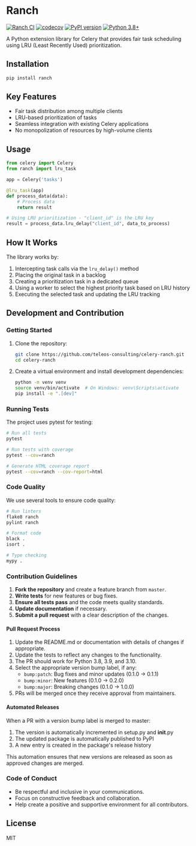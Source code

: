 # Ranch

[![Ranch CI](https://github.com/teleos-consulting/celery-ranch/actions/workflows/ci.yml/badge.svg)](https://github.com/teleos-consulting/celery-ranch/actions/workflows/ci.yml)
[![codecov](https://codecov.io/gh/teleos-consulting/celery-ranch/branch/master/graph/badge.svg)](https://codecov.io/gh/teleos-consulting/celery-ranch)
[![PyPI version](https://badge.fury.io/py/ranch.svg)](https://badge.fury.io/py/ranch)
[![Python 3.8+](https://img.shields.io/badge/python-3.8+-blue.svg)](https://www.python.org/downloads/release/python-380/)

A Python extension library for Celery that provides fair task scheduling using LRU (Least Recently Used) prioritization.

## Installation

```bash
pip install ranch
```

## Key Features

- Fair task distribution among multiple clients
- LRU-based prioritization of tasks
- Seamless integration with existing Celery applications
- No monopolization of resources by high-volume clients

## Usage

```python
from celery import Celery
from ranch import lru_task

app = Celery('tasks')

@lru_task(app)
def process_data(data):
    # Process data
    return result

# Using LRU prioritization - "client_id" is the LRU key
result = process_data.lru_delay("client_id", data_to_process)
```

## How It Works

The library works by:
1. Intercepting task calls via the `lru_delay()` method
2. Placing the original task in a backlog
3. Creating a prioritization task in a dedicated queue
4. Using a worker to select the highest priority task based on LRU history
5. Executing the selected task and updating the LRU tracking

## Development and Contribution

### Getting Started

1. Clone the repository:
   ```bash
   git clone https://github.com/teleos-consulting/celery-ranch.git
   cd celery-ranch
   ```

2. Create a virtual environment and install development dependencies:
   ```bash
   python -m venv venv
   source venv/bin/activate  # On Windows: venv\Scripts\activate
   pip install -e ".[dev]"
   ```

### Running Tests

The project uses pytest for testing:

```bash
# Run all tests
pytest

# Run tests with coverage
pytest --cov=ranch

# Generate HTML coverage report
pytest --cov=ranch --cov-report=html
```

### Code Quality

We use several tools to ensure code quality:

```bash
# Run linters
flake8 ranch
pylint ranch

# Format code
black .
isort .

# Type checking
mypy .
```

### Contribution Guidelines

1. **Fork the repository** and create a feature branch from `master`.
2. **Write tests** for new features or bug fixes.
3. **Ensure all tests pass** and the code meets quality standards.
4. **Update documentation** if necessary.
5. **Submit a pull request** with a clear description of the changes.

#### Pull Request Process

1. Update the README.md or documentation with details of changes if appropriate.
2. Update the tests to reflect any changes to the functionality.
3. The PR should work for Python 3.8, 3.9, and 3.10.
4. Select the appropriate version bump label, if any:
   - `bump:patch`: Bug fixes and minor updates (0.1.0 → 0.1.1)
   - `bump:minor`: New features (0.1.0 → 0.2.0) 
   - `bump:major`: Breaking changes (0.1.0 → 1.0.0)
5. PRs will be merged once they receive approval from maintainers.

#### Automated Releases

When a PR with a version bump label is merged to master:

1. The version is automatically incremented in setup.py and __init__.py
2. The updated package is automatically published to PyPI
3. A new entry is created in the package's release history

This automation ensures that new versions are released as soon as approved changes are merged.

### Code of Conduct

- Be respectful and inclusive in your communications.
- Focus on constructive feedback and collaboration.
- Help create a positive and supportive environment for all contributors.

## License

MIT
